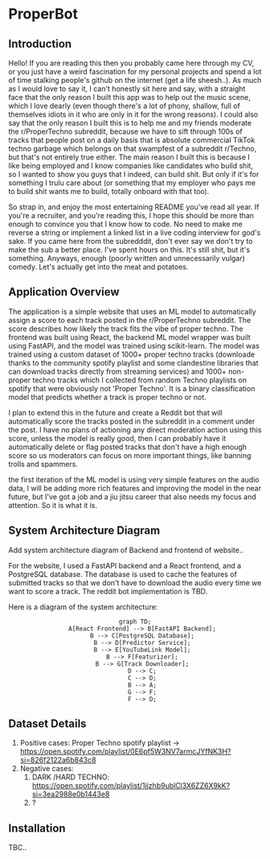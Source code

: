 # ProperBot

## Introduction

Hello! If you are reading this then you probably came here through my CV, or you just have a weird fascination for my personal projects and spend a lot of time stalking people's github on the internet (get a life sheesh..). As much as I would love to say it, I can't honestly sit here and say, with a straight face that the only reason I built this app was to help out the music scene, which I love dearly (even though there's a lot of phony, shallow, full of themselves idiots in it who are only in it for the wrong reasons). I could also say that the only reason I built this is to help me and my friends moderate the r/ProperTechno subreddit, because we have to sift through 100s of tracks that people post on a daily basis that is absolute commercial TikTok techno garbage which belongs on that swampfest of a subreddit r/Techno, but that's not entirely true either. 
The main reason I built this is because I like being employed and I know companies like candidates who build shit, so I wanted to show you guys that I indeed, can build shit. But only if it's for something I trulu care about (or something that my employer who pays me to build shit wants me to build, totally onboard with that too).

So strap in, and enjoy the most entertaining README you've read all year. If you're a recruiter, and you're reading this, I hope this should be more than enough to convince you that I know how to code. No need to make me reverse a string or implement a linked list in a live coding interview for god's sake. If you came here from the subredddit, don't ever say we don't try to make the sub a better place. I've spent hours on this. It's still shit, but it's something. Anyways, enough (poorly written and unnecessarily vulgar) comedy. Let's actually get into the meat and potatoes.

## Application Overview

The application is a simple website that uses an ML model to automatically assign a score to each track posted in the r/ProperTechno subreddit. The score describes how likely the track fits the vibe of proper techno. The frontend was built using React, the backend ML model wrapper was built using FastAPI, and the model was trained using scikit-learn. The model was trained using a custom dataset of 1000+ proper techno tracks (downloade thanks to the community spotify playlist and some clandestine libraries that can download tracks directly from streaming services) and 1000+ non-proper techno tracks which I collected from random Techno playlists on spotify that were obviously not 'Proper Techno'. It is a binary classification model that predicts whether a track is proper techno or not.

I plan to extend this in the future and create a Reddit bot that will automatically score the tracks posted in the subreddit in a comment under the post. I have no plans of actioning any direct moderation action using this score, unless the model is really good, then I can probably have it automatically delete or flag posted tracks that don't have a high enough score so us moderators can focus on more important things, like banning trolls and spammers. 

the first iteration of the ML model is using very simple features on the audio data, I will be adding more rich features and improving the model in the near future, but I've got a job and a jiu jitsu career that also needs my focus and attention. So it is what it is. 

## System Architecture Diagram
Add system architecture diagram of Backend and frontend of website..

For the website, I used a FastAPI backend and a React frontend, and a PostgreSQL database. The database is used to cache the features of submitted tracks so that we don't have to download the audio every time we want to score a track. The reddit bot implementation is TBD.

Here is a diagram of the system architecture:

<div align="center">

```mermaid
graph TD;
    A[React Frontend] --> B[FastAPI Backend];
    B --> C[PostgreSQL Database];
    B --> D[Predictor Service];
    B --> E[YouTubeLink Model];
    B --> F[Featurizer];
    B --> G[Track Downloader];
    D --> C;
    C --> D;
    B --> A;
    G --> F;
    F --> D;
```

</div>

## Dataset Details

1. Positive cases: Proper Techno spotify playlist -> https://open.spotify.com/playlist/0E6pf5W3NV7armcJYfNK3H?si=826f2122a6b843c8
2. Negative cases: 
    1. DARK /HARD TECHNO: https://open.spotify.com/playlist/1jjzhb9ublCl3X6ZZ6X9kK?si=3ea2988e0b1443e8
    2. ?

## Installation
TBC..